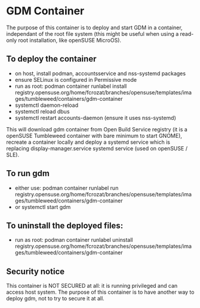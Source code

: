# GDM Container #

The purpose of this container is to deploy and start GDM in a container, independant of the root file system
(this might be useful when using a read-only root installation, like openSUSE MicroOS).

## To deploy the container
* on host, install podman, accountsservice and nss-systemd packages
* ensure SELinux is configured in Permissive mode
* run as root: podman container runlabel install registry.opensuse.org/home/fcrozat/branches/opensuse/templates/images/tumbleweed/containers/gdm-container
* systemctl daemon-reload
* systemctl reload dbus
* systemctl restart accounts-daemon (ensure it uses nss-systemd)


This will download gdm container from Open Build Service registry (it is a openSUSE Tumbleweed container with bare minimum to start GNOME), recreate a container locally and deploy a systemd service which is replacing display-manager.service systemd service (used on openSUSE / SLE).

## To run gdm
* either use: podman container runlabel run registry.opensuse.org/home/fcrozat/branches/opensuse/templates/images/tumbleweed/containers/gdm-container
* or systemctl start gdm

## To uninstall the deployed files:
* run as root: podman container runlabel uninstall registry.opensuse.org/home/fcrozat/branches/opensuse/templates/images/tumbleweed/containers/gdm-container

## Security notice
This container is NOT SECURED at all: it is running privileged and can access host system. The purpose of this container is to have another way to deploy gdm, not to try to secure it at all.

